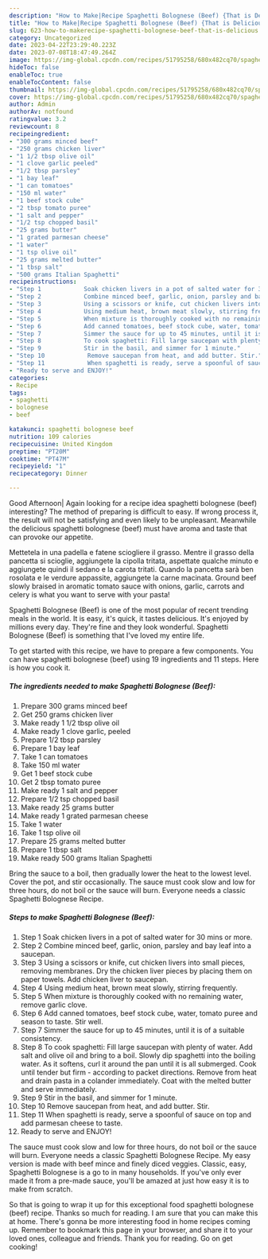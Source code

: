 ```yaml
---
description: "How to Make|Recipe Spaghetti Bolognese (Beef) {That is Delicious"
title: "How to Make|Recipe Spaghetti Bolognese (Beef) {That is Delicious"
slug: 623-how-to-makerecipe-spaghetti-bolognese-beef-that-is-delicious
category: Uncategorized
date: 2023-04-22T23:29:40.223Z
date: 2023-07-08T18:47:49.264Z
image: https://img-global.cpcdn.com/recipes/51795258/680x482cq70/spaghetti-bolognese-beef-recipe-main-photo.jpg
hideToc: false
enableToc: true
enableTocContent: false
thumbnail: https://img-global.cpcdn.com/recipes/51795258/680x482cq70/spaghetti-bolognese-beef-recipe-main-photo.jpg
cover: https://img-global.cpcdn.com/recipes/51795258/680x482cq70/spaghetti-bolognese-beef-recipe-main-photo.jpg
author: Admin
authorAv: notfound
ratingvalue: 3.2
reviewcount: 8
recipeingredient:
- "300 grams minced beef"
- "250 grams chicken liver"
- "1 1/2 tbsp olive oil"
- "1 clove garlic peeled"
- "1/2 tbsp parsley"
- "1 bay leaf"
- "1 can tomatoes"
- "150 ml water"
- "1 beef stock cube"
- "2 tbsp tomato puree"
- "1 salt and pepper"
- "1/2 tsp chopped basil"
- "25 grams butter"
- "1 grated parmesan cheese"
- "1 water"
- "1 tsp olive oil"
- "25 grams melted butter"
- "1 tbsp salt"
- "500 grams Italian Spaghetti"
recipeinstructions:
- "Step 1            Soak chicken livers in a pot of salted water for 30 mins or more."
- "Step 2            Combine minced beef, garlic, onion, parsley and bay leaf into a saucepan."
- "Step 3            Using a scissors or knife, cut chicken livers into small pieces, removing membranes. Dry the chicken liver pieces by placing them on paper towels. Add chicken liver to saucepan."
- "Step 4            Using medium heat, brown meat slowly, stirring frequently."
- "Step 5            When mixture is thoroughly cooked with no remaining water, remove garlic clove."
- "Step 6            Add canned tomatoes, beef stock cube, water, tomato puree and season to taste. Stir well."
- "Step 7            Simmer the sauce for up to 45 minutes, until it is of a suitable consistency."
- "Step 8            To cook spaghetti: Fill large saucepan with plenty of water. Add salt and olive oil and bring to a boil. Slowly dip spaghetti into the boiling water. As it softens, curl it around the pan until it is all submerged. Cook until tender but firm - according to packet directions. Remove from heat and drain pasta in a colander immediately. Coat with the melted butter and serve immediately."
- "Step 9            Stir in the basil, and simmer for 1 minute."
- "Step 10            Remove saucepan from heat, and add butter. Stir."
- "Step 11            When spaghetti is ready, serve a spoonful of sauce on top and add parmesan cheese to taste."
- "Ready to serve and ENJOY!"
categories:
- Recipe
tags:
- spaghetti
- bolognese
- beef

katakunci: spaghetti bolognese beef 
nutrition: 109 calories
recipecuisine: United Kingdom
preptime: "PT20M"
cooktime: "PT47M"
recipeyield: "1"
recipecategory: Dinner

---
```



Good Afternoon| Again looking for a recipe idea spaghetti bolognese (beef) interesting? The method of preparing is difficult to easy. If wrong process it, the result will not be satisfying and even likely to be unpleasant. Meanwhile the delicious spaghetti bolognese (beef) must have aroma and taste that can provoke our appetite.





Mettetela in una padella e fatene sciogliere il grasso. Mentre il grasso della pancetta si scioglie, aggiungete la cipolla tritata, aspettate qualche minuto e aggiungete quindi il sedano e la carota tritati. Quando la pancetta sarà ben rosolata e le verdure appassite, aggiungete la carne macinata. Ground beef slowly braised in aromatic tomato sauce with onions, garlic, carrots and celery is what you want to serve with your pasta!

Spaghetti Bolognese (Beef) is one of the most popular of recent trending meals in the world. It is easy, it's quick, it tastes delicious. It's enjoyed by millions every day. They're fine and they look wonderful. Spaghetti Bolognese (Beef) is something that I've loved my entire life.


To get started with this recipe, we have to prepare a few components. You can have spaghetti bolognese (beef) using 19 ingredients and 11 steps. Here is how you cook it.

<!--inarticleads1-->

##### The ingredients needed to make Spaghetti Bolognese (Beef):

1. Prepare 300 grams minced beef
1. Get 250 grams chicken liver
1. Make ready 1 1/2 tbsp olive oil
1. Make ready 1 clove garlic, peeled
1. Prepare 1/2 tbsp parsley
1. Prepare 1 bay leaf
1. Take 1 can tomatoes
1. Take 150 ml water
1. Get 1 beef stock cube
1. Get 2 tbsp tomato puree
1. Make ready 1 salt and pepper
1. Prepare 1/2 tsp chopped basil
1. Make ready 25 grams butter
1. Make ready 1 grated parmesan cheese
1. Take 1 water
1. Take 1 tsp olive oil
1. Prepare 25 grams melted butter
1. Prepare 1 tbsp salt
1. Make ready 500 grams Italian Spaghetti


Bring the sauce to a boil, then gradually lower the heat to the lowest level. Cover the pot, and stir occasionally. The sauce must cook slow and low for three hours, do not boil or the sauce will burn. Everyone needs a classic Spaghetti Bolognese Recipe. 

<!--inarticleads2-->

##### Steps to make Spaghetti Bolognese (Beef):

1. Step 1            Soak chicken livers in a pot of salted water for 30 mins or more.
1. Step 2            Combine minced beef, garlic, onion, parsley and bay leaf into a saucepan.
1. Step 3            Using a scissors or knife, cut chicken livers into small pieces, removing membranes. Dry the chicken liver pieces by placing them on paper towels. Add chicken liver to saucepan.
1. Step 4            Using medium heat, brown meat slowly, stirring frequently.
1. Step 5            When mixture is thoroughly cooked with no remaining water, remove garlic clove.
1. Step 6            Add canned tomatoes, beef stock cube, water, tomato puree and season to taste. Stir well.
1. Step 7            Simmer the sauce for up to 45 minutes, until it is of a suitable consistency.
1. Step 8            To cook spaghetti: Fill large saucepan with plenty of water. Add salt and olive oil and bring to a boil. Slowly dip spaghetti into the boiling water. As it softens, curl it around the pan until it is all submerged. Cook until tender but firm - according to packet directions. Remove from heat and drain pasta in a colander immediately. Coat with the melted butter and serve immediately.
1. Step 9            Stir in the basil, and simmer for 1 minute.
1. Step 10            Remove saucepan from heat, and add butter. Stir.
1. Step 11            When spaghetti is ready, serve a spoonful of sauce on top and add parmesan cheese to taste.
1. Ready to serve and ENJOY!

The sauce must cook slow and low for three hours, do not boil or the sauce will burn. Everyone needs a classic Spaghetti Bolognese Recipe. My easy version is made with beef mince and finely diced veggies. Classic, easy, Spaghetti Bolognese is a go to in many households. If you&#39;ve only ever made it from a pre-made sauce, you&#39;ll be amazed at just how easy it is to make from scratch. 

So that is going to wrap it up for this exceptional food spaghetti bolognese (beef) recipe. Thanks so much for reading. I am sure that you can make this at home. There's gonna be more interesting food in home recipes coming up. Remember to bookmark this page in your browser, and share it to your loved ones, colleague and friends. Thank you for reading. Go on get cooking!
